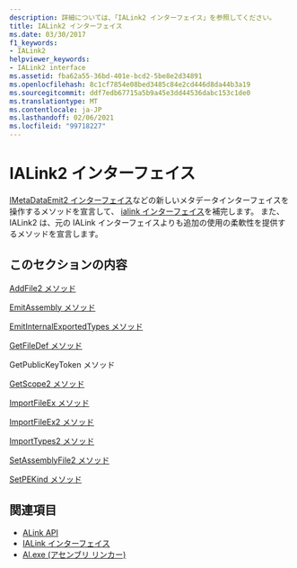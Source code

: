 ```yaml
---
description: 詳細については、「IALink2 インターフェイス」を参照してください。
title: IALink2 インターフェイス
ms.date: 03/30/2017
f1_keywords:
- IALink2
helpviewer_keywords:
- IALink2 interface
ms.assetid: fba62a55-36bd-401e-bcd2-5be8e2d34891
ms.openlocfilehash: 8c1cf7854e08bed3485c84e2cd446d8da44b3a19
ms.sourcegitcommit: ddf7edb67715a5b9a45e3dd44536dabc153c1de0
ms.translationtype: MT
ms.contentlocale: ja-JP
ms.lasthandoff: 02/06/2021
ms.locfileid: "99718227"
---
```

# <a name="ialink2-interface"></a>IALink2 インターフェイス

[IMetaDataEmit2 インターフェイス](../metadata/imetadataemit2-interface.md)などの新しいメタデータインターフェイスを操作するメソッドを宣言して、 [ialink インターフェイス](ialink-interface.md)を補完します。 また、IALink2 は、元の IALink インターフェイスよりも追加の使用の柔軟性を提供するメソッドを宣言します。  
  
## <a name="in-this-section"></a>このセクションの内容  

 [AddFile2 メソッド](addfile2-method.md)  
  
 [EmitAssembly メソッド](emitassembly-method.md)  
  
 [EmitInternalExportedTypes メソッド](emitinternalexportedtypes-method.md)  
  
 [GetFileDef メソッド](getfiledef-method.md)  
  
 GetPublicKeyToken メソッド  
  
 [GetScope2 メソッド](getscope2-method.md)  
  
 [ImportFileEx メソッド](importfileex-method.md)  
  
 [ImportFileEx2 メソッド](importfileex2-method.md)  
  
 [ImportTypes2 メソッド](importtypes2-method.md)  
  
 [SetAssemblyFile2 メソッド](setassemblyfile2-method.md)  
  
 [SetPEKind メソッド](setpekind-method.md)  
  
## <a name="see-also"></a>関連項目

- [ALink API](index.md)
- [IALink インターフェイス](ialink-interface.md)
- [Al.exe (アセンブリ リンカー)](../../tools/al-exe-assembly-linker.md)
